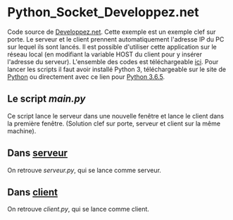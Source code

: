 # Python_Socket_Developpez.net
Code source de [Developpez.net](https://python.developpez.com/cours/apprendre-python3/?page=page_20 "Developpez.net"). Cette exemple est un exemple clef sur porte. Le serveur et le client prennent automatiquement l'adresse IP du PC sur lequel ils sont lancés. Il est possible d'utiliser cette application sur le réseau local (en modifiant la variable HOST du client pour y insérer l'adresse du serveur). L'ensemble des codes est téléchargeable [ici](https://github.com/2010019970909/Python_Socket_Developpez.net/archive/master.zip "Télécharger"). Pour lancer les scripts il faut avoir installé Python 3, téléchargeable sur le site de [Python](https://www.python.org/downloads/ "Site de python") ou directement avec ce lien pour [Python 3.6.5](https://www.python.org/ftp/python/3.6.5/python-3.6.5.exe "Python 3.6.5 pour Windows").

## Le script _main.py_
Ce script lance le serveur dans une nouvelle fenêtre et lance le client dans la première fenêtre. (Solution clef sur porte, serveur et client sur la même machine).

## Dans [serveur](https://github.com/2010019970909/Python_Socket_Developpez.net/tree/master/serveur "Serveur")
On retrouve _serveur.py_, qui se lance comme serveur.

## Dans [client](https://github.com/2010019970909/Python_Socket_Developpez.net/tree/master/client "client")
On retrouve _client.py_, qui se lance comme client.
